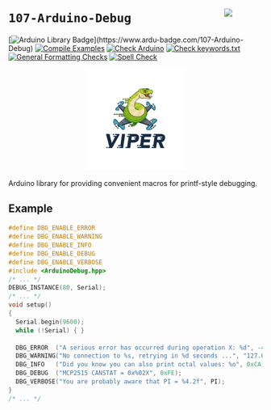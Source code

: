 <a href="https://107-systems.org/"><img align="right" src="https://raw.githubusercontent.com/107-systems/.github/main/logo/107-systems.png" width="15%"></a>
`107-Arduino-Debug`
===================
[![Arduino Library Badge](https://www.ardu-badge.com/badge/107-Arduino-Debug.svg?)](https://www.ardu-badge.com/107-Arduino-Debug)
[![Compile Examples](https://github.com/107-systems/107-Arduino-Debug/workflows/Compile%20Examples/badge.svg)](https://github.com/107-systems/107-Arduino-Debug/actions?workflow=Compile+Examples)
[![Check Arduino](https://github.com/107-systems/107-Arduino-Debug/actions/workflows/check-arduino.yml/badge.svg)](https://github.com/107-systems/107-Arduino-Debug/actions/workflows/check-arduino.yml)
[![Check keywords.txt](https://github.com/107-systems/107-Arduino-Debug/actions/workflows/check-keywords-txt.yml/badge.svg)](https://github.com/107-systems/107-Arduino-Debug/actions/workflows/check-keywords-txt.yml)
[![General Formatting Checks](https://github.com/107-systems/107-Arduino-Debug/workflows/General%20Formatting%20Checks/badge.svg)](https://github.com/107-systems/107-Arduino-Debug/actions?workflow=General+Formatting+Checks)
[![Spell Check](https://github.com/107-systems/107-Arduino-Debug/workflows/Spell%20Check/badge.svg)](https://github.com/107-systems/107-Arduino-Debug/actions?workflow=Spell+Check)

<p align="center">
  <a href="https://github.com/107-systems/Viper-Firmware"><img src="https://github.com/107-systems/.github/raw/main/logo/viper.jpg" width="40%"></a>
</p>

Arduino library for providing convenient macros for printf-style debugging.

## Example
```C++
#define DBG_ENABLE_ERROR
#define DBG_ENABLE_WARNING
#define DBG_ENABLE_INFO
#define DBG_ENABLE_DEBUG
#define DBG_ENABLE_VERBOSE
#include <ArduinoDebug.hpp>
/* ... */
DEBUG_INSTANCE(80, Serial);
/* ... */
void setup()
{
  Serial.begin(9600);
  while (!Serial) { }

  DBG_ERROR  ("A serious error has occurred during operation X: %d", -42);
  DBG_WARNING("No connection to %s, retrying in %d seconds ...", "127.0.0.1", 5);
  DBG_INFO   ("Did you know you can also print octal values: %o", 0xCA);
  DBG_DEBUG  ("MCP2515 CANSTAT = 0x%02X", 0xFE);
  DBG_VERBOSE("You are probably aware that PI = %4.2f", PI);
}
/* ... */
```
